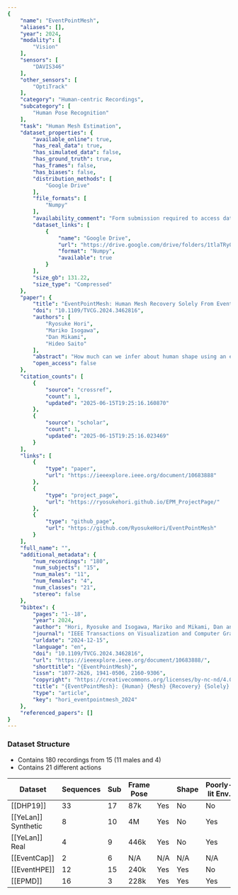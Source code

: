 ```yaml
---
{
    "name": "EventPointMesh",
    "aliases": [],
    "year": 2024,
    "modality": [
        "Vision"
    ],
    "sensors": [
        "DAVIS346"
    ],
    "other_sensors": [
        "OptiTrack"
    ],
    "category": "Human-centric Recordings",
    "subcategory": [
        "Human Pose Recognition"
    ],
    "task": "Human Mesh Estimation",
    "dataset_properties": {
        "available_online": true,
        "has_real_data": true,
        "has_simulated_data": false,
        "has_ground_truth": true,
        "has_frames": false,
        "has_biases": false,
        "distribution_methods": [
            "Google Drive"
        ],
        "file_formats": [
            "Numpy"
        ],
        "availability_comment": "Form submission required to access dataset",
        "dataset_links": [
            {
                "name": "Google Drive",
                "url": "https://drive.google.com/drive/folders/1tlaTRy0T8LmfzgTQN2X0x1LoCoraJivq",
                "format": "Numpy",
                "available": true
            }
        ],
        "size_gb": 131.22,
        "size_type": "Compressed"
    },
    "paper": {
        "title": "EventPointMesh: Human Mesh Recovery Solely From Event Point Clouds",
        "doi": "10.1109/TVCG.2024.3462816",
        "authors": [
            "Ryosuke Hori",
            "Mariko Isogawa",
            "Dan Mikami",
            "Hideo Saito"
        ],
        "abstract": "How much can we infer about human shape using an event camera that only detects the pixel position where the luminance changed and its timestamp? This neuromorphic vision technology captures changes in pixel values at ultra-high speeds, regardless of the variations in environmental lighting brightness. Existing methods for human mesh recovery (HMR) from event data need to utilize intensity images captured with a generic frame-based camera, rendering them vulnerable to low-light conditions, energy/memory constraints, and privacy issues. In contrast, we explore the potential of solely utilizing event data to alleviate these issues and ascertain whether it offers adequate cues for HMR, as illustrated in Fig. 1. This is a quite challenging task due to the substantially limited information ensuing from the absence of intensity images. To this end, we propose EventPointMesh, a framework which treats event data as a three-dimensional (3D) spatio-temporal point cloud for reconstructing the human mesh. By employing a coarse-to-fine pose feature extraction strategy, we extract both global features and local features. The local features are derived by processing the spatio-temporally dispersed event points into groups associated with individual body segments. This combination of global and local features allows the framework to achieve a more accurate HMR, capturing subtle differences in human movements. Experiments demonstrate that our method with only sparse event data outperforms baseline methods. The dataset and code will be available at https://github.com/RyosukeHori/EventPointMesh .",
        "open_access": false
    },
    "citation_counts": [
        {
            "source": "crossref",
            "count": 1,
            "updated": "2025-06-15T19:25:16.160870"
        },
        {
            "source": "scholar",
            "count": 1,
            "updated": "2025-06-15T19:25:16.023469"
        }
    ],
    "links": [
        {
            "type": "paper",
            "url": "https://ieeexplore.ieee.org/document/10683888"
        },
        {
            "type": "project_page",
            "url": "https://ryosukehori.github.io/EPM_ProjectPage/"
        },
        {
            "type": "github_page",
            "url": "https://github.com/RyosukeHori/EventPointMesh"
        }
    ],
    "full_name": "",
    "additional_metadata": {
        "num_recordings": "180",
        "num_subjects": "15",
        "num_males": "11",
        "num_females": "4",
        "num_classes": "21",
        "stereo": false
    },
    "bibtex": {
        "pages": "1--18",
        "year": 2024,
        "author": "Hori, Ryosuke and Isogawa, Mariko and Mikami, Dan and Saito, Hideo",
        "journal": "IEEE Transactions on Visualization and Computer Graphics",
        "urldate": "2024-12-15",
        "language": "en",
        "doi": "10.1109/TVCG.2024.3462816",
        "url": "https://ieeexplore.ieee.org/document/10683888/",
        "shorttitle": "{EventPointMesh}",
        "issn": "1077-2626, 1941-0506, 2160-9306",
        "copyright": "https://creativecommons.org/licenses/by-nc-nd/4.0/",
        "title": "{EventPointMesh}: {Human} {Mesh} {Recovery} {Solely} {From} {Event} {Point} {Clouds}",
        "type": "article",
        "key": "hori_eventpointmesh_2024"
    },
    "referenced_papers": []
}
---
```



### Dataset Structure
- Contains 180 recordings  from 15 (11 males and 4)
- Contains 21 different actions

| Dataset             | Sequences | Sub | Frame Pose |     | Shape | Poorly-lit Env. |
| ------------------- | --------- | --- | ---------- | --- | ----- | --------------- |
| [[DHP19]]           | 33        | 17  | 87k        | Yes | No    | No              |
| [[YeLan]] Synthetic | 8         | 10  | 4M         | Yes | No    | Yes             |
| [[YeLan]] Real      | 4         | 9   | 446k       | Yes | No    | Yes             |
| [[EventCap]]        | 2         | 6   | N/A        | N/A | N/A   | N/A             |
| [[EventHPE]]        | 12        | 15  | 240k       | Yes | Yes   | No              |
| [[EPMD]]            | 16        | 3   | 228k       | Yes | Yes   | Yes             |